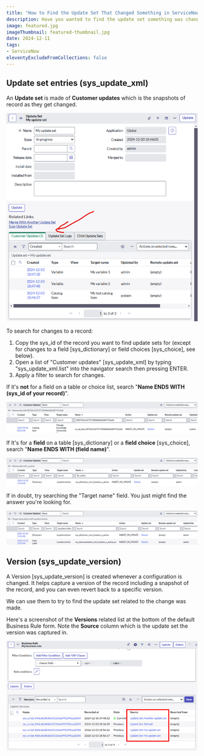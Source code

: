 ```yaml
---
title: "How to Find the Update Set That Changed Something in ServiceNow"
description: Have you wanted to find the update set something was changed in, but couldn't find it? A colleague has run into a problem where they've been asked to promote changes that someone has done for a catalog item, but they don't know the update set the changes were made in. Another colleague has run into a business rule that was changed, but they don't know the update set that it was changed in. Here's a quick guide on how to find the update set that changed something.
image: featured.jpg
imageThumbnail: featured-thumbnail.jpg
date: 2024-12-11
tags:
- ServiceNow
eleventyExcludeFromCollections: false
---
```


## Update set entries (sys_update_xml) 
An **Update set** is made of **Customer updates** which is the snapshots of record as they get changed. 

[![Update set form with updates](update-set-with-updates.png)](update-set-with-updates.png)

To search for changes to a record: 
1. Copy the sys_id of the record you want to find update sets for (except for changes to a field [sys_dictionary] or field choices [sys_choice], see below). 
1. Open a list of "Customer updates" [sys_update_xml] by typing "sys_update_xml.list" into the navigator search then pressing ENTER. 
1. Apply a filter to search for changes. 

If it's **not** for a field on a table or choice list, search "**Name ENDS WITH (sys_id of your record)**".

[![Update search by sys_id](update-search-record.png)](update-search-record.png)

If It's for a **field** on a table [sys_dictionary] or a **field choice** [sys_choice], search "**Name ENDS WITH (field name)**".

[![Update search by field name](update-search-field.png)](update-search-field.png)

If in doubt, try searching the "Target name" field. You just might find the answer you're looking for. 

[![Update search by name](update-search-name.png)](update-search-name.png)

## Version (sys_update_version) 
A Version [sys_update_version] is created whenever a configuration is changed. It helps capture a version of the record including a snapshot of the record, and you can even revert back to a specific version. 

We can use them to try to find the update set related to the change was made. 

Here's a screenshot of the **Versions** related list at the bottom of the default Business Rule form. Note the **Source** column which is the update set the version was captured in. 

[![List of versions for a business rule](version-list.png)](version-list.png)
